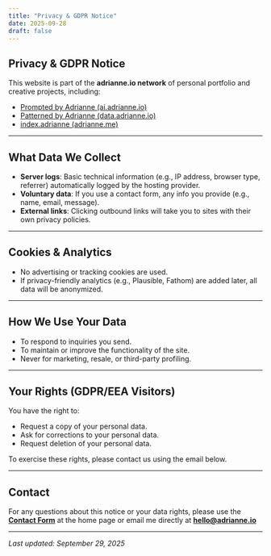 ```yaml
---
title: "Privacy & GDPR Notice"
date: 2025-09-28
draft: false
---
```


## Privacy & GDPR Notice

This website is part of the **adrianne.io network** of personal portfolio and creative projects, including:

- [Prompted by Adrianne (ai.adrianne.io)](https://ai.adrianne.io)  
- [Patterned by Adrianne (data.adrianne.io)](https://data.adrianne.io)  
- [index.adrianne (adrianne.me)](https://adrianne.me)

---

## What Data We Collect
- **Server logs**: Basic technical information (e.g., IP address, browser type, referrer) automatically logged by the hosting provider.  
- **Voluntary data**: If you use a contact form, any info you provide (e.g., name, email, message).  
- **External links**: Clicking outbound links will take you to sites with their own privacy policies.  

---

## Cookies & Analytics
- No advertising or tracking cookies are used.  
- If privacy-friendly analytics (e.g., Plausible, Fathom) are added later, all data will be anonymized.  

---

## How We Use Your Data
- To respond to inquiries you send.  
- To maintain or improve the functionality of the site.  
- Never for marketing, resale, or third-party profiling.  

---

## Your Rights (GDPR/EEA Visitors)
You have the right to:  
- Request a copy of your personal data.  
- Ask for corrections to your personal data.  
- Request deletion of your personal data.  

To exercise these rights, please contact us using the email below.  

---

## Contact
For any questions about this notice or your data rights, please use the **[Contact Form](https://adrianne.me)** at the home page or email me directly at **hello@adrianne.io**

---

_Last updated: September 29, 2025_